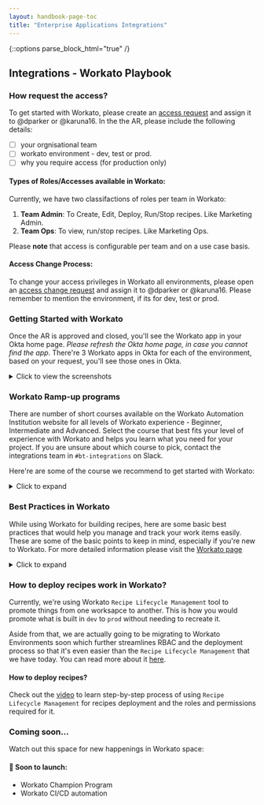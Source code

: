 ```yaml
---
layout: handbook-page-toc
title: "Enterprise Applications Integrations"
---
```


{::options parse_block_html="true" /}

<link rel="stylesheet" type="text/css" href="/stylesheets/biztech.css" />

## Integrations - Workato Playbook

### How request the access?
To get started with Workato, please create an [access request](https://about.gitlab.com/handbook/business-technology/team-member-enablement/onboarding-access-requests/access-requests/#individual-or-bulk-access-request) and assign it to @dparker or @karuna16. In the the AR, please include the following details:

- [ ] your orgnisational team
- [ ] workato environment - dev, test or prod.
- [ ] why you require access (for production only)

#### Types of Roles/Accesses available in Workato:
Currently, we have two classifactions of roles per team in Workato:
1. **Team Admin**: To Create, Edit, Deploy, Run/Stop recipes. Like Marketing Admin.
2. **Team Ops**: To view, run/stop recipes. Like Marketing Ops.

Please **note** that access is configurable per team and on a use case basis.

#### Access Change Process:
To change your access privileges in Workato all environments, please open an [access change request](https://gitlab.com/gitlab-com/team-member-epics/access-requests/-/issues/new?issuable_template=Individual_Bulk_Access_Request) and assign it to @dparker or @karuna16. 
Please remember to mention the environment, if its for dev, test or prod.

### Getting Started with Workato
Once the AR is approved and closed, you'll see the Workato app in your Okta home page. _Please refresh the Okta home page, in case you cannot find the app_. There're 3 Workato apps in Okta for each of the environment, based on your request, you'll see those ones in Okta.

<details>
<summary>Click to view the screenshots</summary>

Upon clicking the app, you'll be linked to the Workato home page. 

If it's your first time logging into Workato, you may be prompted to set a password. Set a strong password and save it in your 1Password private vault. In the future you will not be prompted for this password so long as you use Okta to login to Workato. Once you're logged in, search for your team's project and click on it to see your team's recipes and to create new recipes.

![workato landing page](./workato%20landing%20page.png/)

![left panel](./left%20panel%20details.png/)

</details>




### Workato Ramp-up programs
There are number of short courses available on the Workato Automation Institution website for all levels of Workato experience - Beginner, Intermediate and Advanced. Select the course that best fits your level of experience with Workato and helps you learn what you need for your project. If you are unsure about which course to pick, contact the integrations team in `#bt-integrations` on Slack.

Here're are some of the course we recommend to get started with Workato:

<details>
<summary>Click to expand</summary>

_Beginner level_: [Automation Pro I On Demand training](https://academy.workato.com/automation-pro-i-on-demand)

Course helps you to understand:
-  Basics of building blocks in Workato and their settings:
	- Recipes
	- Data mapping
	- Data transformations
- Hands on exercises with scenarios to help understand the integration picture.

_Intermediate level_: [Automation Pro II On Demand training](https://academy.workato.com/automation-pro-ii-revised)

Course helps you to understand:
- Advanced concepts to complete a working recipe. Like:
	- Error Handling
	- Conditional Actions (if/else)
	- What are properties and lookup tables?
	- Repeat Actions and Variables.
- Hands on exercises with scenarios to help understand the integration picture.
On course completion, you can opt for certification exam too.

_Intermediate level_: [Recipe lifecycle management](https://academy.workato.com/recipe-lifecycle-management)

Course helps you to understand:
- Roles and access management in Workato
- Deployment of recipes across environments
- What are manifests and how you export and import them to deploy your code?
- CI/CD Automation
- Hands on exercises.

</details>



### Best Practices in Workato

While using Workato for building recipes, here are some basic best practices that would help you manage and track your work items easily. These are some of the basic points to keep in mind, especially if you're new to Workato. For more detailed information please visit the [Workato page](https://support.workato.com/en/support/solutions/folders/1000210065)

<details>
<summary>Click to expand</summary>


1. #### Which workspace/environment to use?:
Always create your folders, connections and recipes in dev workspace first. Once tested move your code to higher workspaces - test and prod using Workato's Recipe lifecycle management tool.

2. #### Folder creation:
It's best to create a playground folder in the project followed by a folder of your name if you're just playing around or learning to work in Workato. If you are creating recipes for actual project work, best to create a folder with project name. Say, if you integrating leads between Salesforce and Marketo, the folder name could be Lead integration.

3. #### Naming and managing your recipes:
   1. Its best to use app names in recipes like [SFDC+QBO] New account in Salesforce. It helps to quick spot and sort them.
   2. Another handy way to manage recipes is to use the `New recipe` prefix while building the recipe, and when you have a successful recipe, change that to the intended name and delete the trial ones. You can easily track and delete the trial ones because of the 'New recipe' pre-fix.
   3. Clones: If you clone a recipe from some other user, your recipe gets the same name as the original. Keep in mind that when the original changes you don't get notified or updated.

4. #### Adding desciptions and comments:
Use in-step comments to add one-liner description to your steps to the recipe readable and understandable. Please refer the video on how to set the comments. 

5. #### Setting up and managing App Connections:
   1. Naming the connection: Use meaningful names for connectors. Like instead of using Google Connection 1, Google Connection 2 use <your name> Google Proc Account and <your name> Google Test Account.
   2. Where to create the connectors? If you create the connection in `Projects > Home assets` anyone in the workspace can use them in their recipes. If you want your connection to be accessible only to you and your team, create them in your `Projects > Folder`. There is also a `Shared Connections` project that you can use to house shared connections.
   3. Avoid creating multiple connections with the same credentials. This too can be confusing, and when you are creating a recipe and linking it to a connection you are not sure if it is the right one you are connected to.

</details>


### How to deploy recipes work in Workato?
Currently, we're using Workato `Recipe Lifecycle Management` tool to promote things from one worksapce to another. This is how you would promote what is built in `dev` to `prod` without needing to recreate it.

Aside from that, we are actually going to be migrating to Workato Environments soon which further streamlines RBAC and the deployment process so that it's even easier than the `Recipe Lifecycle Management` that we have today. You can read more about it [here](https://www.workato.com/product-hub/democratize-change-management-with-environments/).

#### How to deploy recipes?
Check out the [video](https://www.youtube.com/watch?v=WfehKT5nnGo&t=2s) to learn step-by-step process of using `Recipe Lifecycle Management` for recipes deployment and the roles and permissions required for it.

### Coming soon...
Watch out this space for new happenings in Workato space:

#### :rocket: Soon to launch:
- Workato Champion Program
- Workato CI/CD automation






